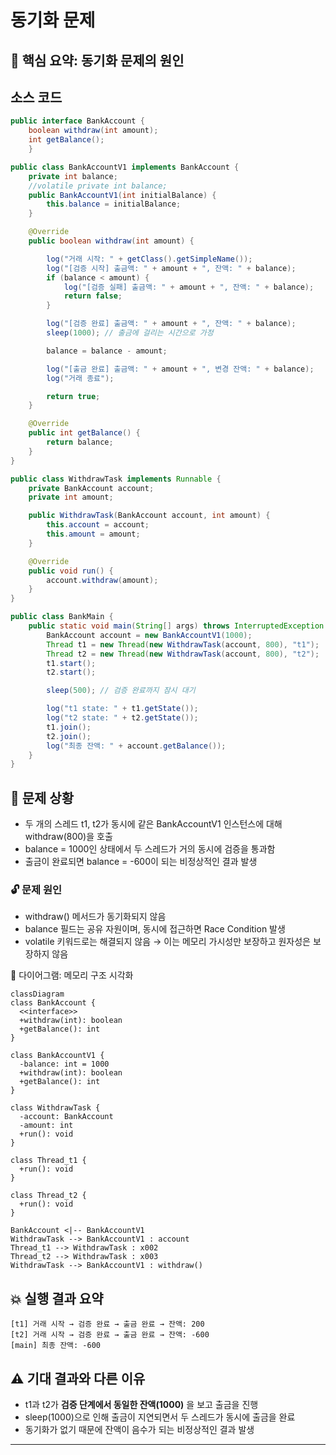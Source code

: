 # 동기화 문제
## 🧠 핵심 요약: 동기화 문제의 원인
## 소스 코드
```java
public interface BankAccount {
    boolean withdraw(int amount);
    int getBalance();
    }
```
```java
public class BankAccountV1 implements BankAccount {
    private int balance;
    //volatile private int balance;
    public BankAccountV1(int initialBalance) {
        this.balance = initialBalance;
    }

    @Override
    public boolean withdraw(int amount) {

        log("거래 시작: " + getClass().getSimpleName());
        log("[검증 시작] 출금액: " + amount + ", 잔액: " + balance);
        if (balance < amount) {
            log("[검증 실패] 출금액: " + amount + ", 잔액: " + balance);
            return false;
        }

        log("[검증 완료] 출금액: " + amount + ", 잔액: " + balance);
        sleep(1000); // 출금에 걸리는 시간으로 가정

        balance = balance - amount;

        log("[출금 완료] 출금액: " + amount + ", 변경 잔액: " + balance);
        log("거래 종료");

        return true;
    }

    @Override
    public int getBalance() {
        return balance;
    }
}
```
```java
public class WithdrawTask implements Runnable {
    private BankAccount account;
    private int amount;

    public WithdrawTask(BankAccount account, int amount) {
        this.account = account;
        this.amount = amount;
    }

    @Override
    public void run() {
        account.withdraw(amount);
    }
}
```
```java
public class BankMain {
    public static void main(String[] args) throws InterruptedException {
        BankAccount account = new BankAccountV1(1000);
        Thread t1 = new Thread(new WithdrawTask(account, 800), "t1");
        Thread t2 = new Thread(new WithdrawTask(account, 800), "t2");
        t1.start();
        t2.start();

        sleep(500); // 검증 완료까지 잠시 대기

        log("t1 state: " + t1.getState());
        log("t2 state: " + t2.getState());
        t1.join();
        t2.join();
        log("최종 잔액: " + account.getBalance());
    }
}
```
## 🔁 문제 상황
- 두 개의 스레드 t1, t2가 동시에 같은 BankAccountV1 인스턴스에 대해 withdraw(800)을 호출
- balance = 1000인 상태에서 두 스레드가 거의 동시에 검증을 통과함
- 출금이 완료되면 balance = -600이 되는 비정상적인 결과 발생

### 🔓 문제 원인
- withdraw() 메서드가 동기화되지 않음
- balance 필드는 공유 자원이며, 동시에 접근하면 Race Condition 발생
- volatile 키워드로는 해결되지 않음 → 이는 메모리 가시성만 보장하고 원자성은 보장하지 않음

🧩 다이어그램: 메모리 구조 시각화
```mermaid
classDiagram
class BankAccount {
  <<interface>>
  +withdraw(int): boolean
  +getBalance(): int
}

class BankAccountV1 {
  -balance: int = 1000
  +withdraw(int): boolean
  +getBalance(): int
}

class WithdrawTask {
  -account: BankAccount
  -amount: int
  +run(): void
}

class Thread_t1 {
  +run(): void
}

class Thread_t2 {
  +run(): void
}

BankAccount <|-- BankAccountV1
WithdrawTask --> BankAccountV1 : account
Thread_t1 --> WithdrawTask : x002
Thread_t2 --> WithdrawTask : x003
WithdrawTask --> BankAccountV1 : withdraw()
```


## 💥 실행 결과 요약
```
[t1] 거래 시작 → 검증 완료 → 출금 완료 → 잔액: 200
[t2] 거래 시작 → 검증 완료 → 출금 완료 → 잔액: -600
[main] 최종 잔액: -600
```

## ⚠️ 기대 결과와 다른 이유
- t1과 t2가 **검증 단계에서 동일한 잔액(1000)** 을 보고 출금을 진행
- sleep(1000)으로 인해 출금이 지연되면서 두 스레드가 동시에 출금을 완료
- 동기화가 없기 때문에 잔액이 음수가 되는 비정상적인 결과 발생

---

